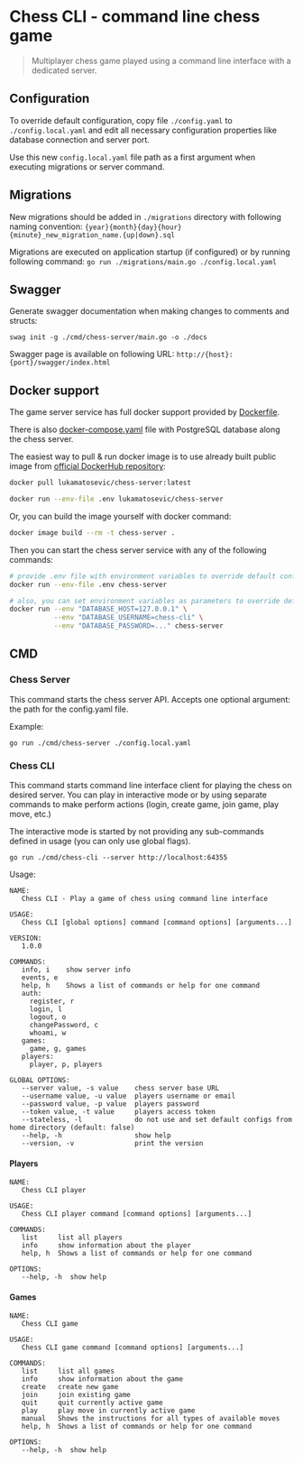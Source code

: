 # Chess CLI - command line chess game

> Multiplayer chess game played using a command line interface with a dedicated server.

## Configuration

To override default configuration, copy file `./config.yaml` to `./config.local.yaml` and edit all necessary
configuration properties like database connection and server port.

Use this new `config.local.yaml` file path as a first argument when executing migrations or server command.

## Migrations

New migrations should be added in `./migrations` directory with following naming convention:
`{year}{month}{day}{hour}{minute}_new_migration_name.{up|down}.sql`

Migrations are executed on application startup (if configured) or by running following command:
`go run ./migrations/main.go ./config.local.yaml`

## Swagger

Generate swagger documentation when making changes to comments and structs:

```shell
swag init -g ./cmd/chess-server/main.go -o ./docs
```

Swagger page is available on following URL: `http://{host}:{port}/swagger/index.html`

## Docker support

The game server service has full docker support provided by [Dockerfile](Dockerfile).

There is also [docker-compose.yaml](docker-compose.yaml) file with PostgreSQL database along the chess server.

The easiest way to pull & run docker image is to use already built public image
from [official DockerHub repository](https://hub.docker.com/repository/docker/lukamatosevic/chess-server):

```sh
docker pull lukamatosevic/chess-server:latest

docker run --env-file .env lukamatosevic/chess-server
```

Or, you can build the image yourself with docker command:

```sh
docker image build --rm -t chess-server .
```

Then you can start the chess server service with any of the following commands:

```sh
# provide .env file with environment variables to override default config
docker run --env-file .env chess-server

# also, you can set environment variables as parameters to override default config
docker run --env "DATABASE_HOST=127.0.0.1" \
           --env "DATABASE_USERNAME=chess-cli" \
           --env "DATABASE_PASSWORD=..." chess-server
```

## CMD

### Chess Server

This command starts the chess server API. Accepts one optional argument: the path for the config.yaml file.

Example:

```shell
go run ./cmd/chess-server ./config.local.yaml
```

### Chess CLI

This command starts command line interface client for playing the chess on desired server. You can play in interactive
mode or by using separate commands to make perform actions (login, create game, join game, play move, etc.)

The interactive mode is started by not providing any sub-commands defined in usage (you can only use global flags).

```shell
go run ./cmd/chess-cli --server http://localhost:64355
````

Usage:

```shell
NAME:
   Chess CLI - Play a game of chess using command line interface

USAGE:
   Chess CLI [global options] command [command options] [arguments...]

VERSION:
   1.0.0

COMMANDS:
   info, i    show server info
   events, e
   help, h    Shows a list of commands or help for one command
   auth:
     register, r
     login, l
     logout, o
     changePassword, c
     whoami, w
   games:
     game, g, games
   players:
     player, p, players

GLOBAL OPTIONS:
   --server value, -s value    chess server base URL
   --username value, -u value  players username or email
   --password value, -p value  players password
   --token value, -t value     players access token
   --stateless, -l             do not use and set default configs from home directory (default: false)
   --help, -h                  show help
   --version, -v               print the version
```

#### Players

```shell
NAME:
   Chess CLI player

USAGE:
   Chess CLI player command [command options] [arguments...]

COMMANDS:
   list     list all players
   info     show information about the player
   help, h  Shows a list of commands or help for one command

OPTIONS:
   --help, -h  show help
```

#### Games

```shell
NAME:
   Chess CLI game

USAGE:
   Chess CLI game command [command options] [arguments...]

COMMANDS:
   list     list all games
   info     show information about the game
   create   create new game
   join     join existing game
   quit     quit currently active game
   play     play move in currently active game
   manual   Shows the instructions for all types of available moves
   help, h  Shows a list of commands or help for one command

OPTIONS:
   --help, -h  show help
```
